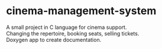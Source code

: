 # cinema-management-system

A small project in C language for cinema support.<br>
Changing the repertoire, booking seats, selling tickets.<br>
Doxygen app to create documentation.
